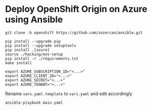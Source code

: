 # Deploy OpenShift Origin on Azure using Ansible


`git clone -b openshift https://github.com/sozercan/ansible.git`

```
pip install --upgrade pip
pip install --upgrade setuptools
pip install .[azure]
source ./hacking/env-setup
pip install -r ./requirements.txt
make install
```

```
export AZURE_SUBSCRIPTION_ID="<...>"
export AZURE_CLIENT_ID="<...>"
export AZURE_SECRET="<...>"
export AZURE_TENANT="<...>"
```

Rename `vars.yaml.template` to `vars.yaml` and edit accordingly

`ansible-playbook main.yaml`
